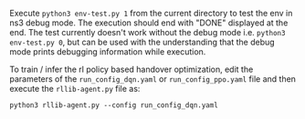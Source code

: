 Execute `python3 env-test.py 1` from the current directory to test the env in ns3 debug mode. The execution should end with "DONE" displayed at the end. The test currently doesn't work without the debug mode i.e. `python3 env-test.py 0`, but can be used with the understanding that the debug mode prints debugging information while execution.

To train / infer the rl policy based handover optimization, edit the parameters of the `run_config_dqn.yaml` or `run_config_ppo.yaml` file and then execute the `rllib-agent.py` file as:

```
python3 rllib-agent.py --config run_config_dqn.yaml
```